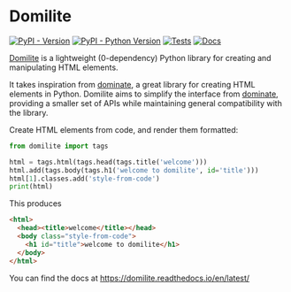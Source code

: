 # Domilite

[![PyPI - Version](https://img.shields.io/pypi/v/domilite.svg)](https://pypi.org/project/domilite)
[![PyPI - Python Version](https://img.shields.io/pypi/pyversions/domilite.svg)](https://pypi.org/project/domilite)
[![Tests](https://github.com/alexrudy/domilite/workflows/Tests/badge.svg)](https://github.com/alexrudy/domilite/workflows/Tests/)
[![Docs](https://img.shields.io/readthedocs/domilite)](https://domilite.readthedocs.io/en/latest/)

[Domilite][] is a lightweight (0-dependency) Python library for creating and manipulating HTML elements.

It takes inspiration from [dominate][], a great library for creating HTML elements in Python. Domilite aims to simplify the interface from [dominate][], providing a smaller set of APIs while maintaining general compatibility with the library.

Create HTML elements from code, and render them formatted:
```python
from domilite import tags

html = tags.html(tags.head(tags.title('welcome')))
html.add(tags.body(tags.h1('welcome to domilite', id='title')))
html[1].classes.add('style-from-code')
print(html)
```

This produces

```html
<html>
  <head><title>welcome</title></head>
  <body class="style-from-code">
    <h1 id="title">welcome to domilite</h1>
  </body>
</html>
```

You can find the docs at <https://domilite.readthedocs.io/en/latest/>

[dominate]: https://github.com/Knio/dominate
[Domilite]: https://domilite.readthedocs.io/en/latest/

